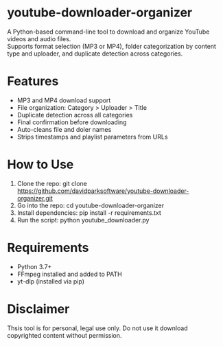 # youtube-downloader-organizer
A Python-based command-line tool to download and organize YouTube videos and audio files.  
Supports format selection (MP3 or MP4), folder categorization by content type and uploader, and duplicate detection across categories.

# Features
- MP3 and MP4 download support
- File organization: Category > Uploader > Title
- Duplicate detection across all categories
- Final confirmation before downloading
- Auto-cleans file and doler names
- Strips timestamps and playlist parameters from URLs

# How to Use
1. Clone the repo:
    git clone https://github.com/davidparksoftware/youtube-downloader-organizer.git
2. Go into the repo:
    cd youtube-downloader-organizer
3. Install dependencies:
    pip install -r requirements.txt
4. Run the script:
    python youtube_downloader.py

# Requirements
- Python 3.7+
- FFmpeg installed and added to PATH
- yt-dlp (installed via pip)

# Disclaimer
Thsis tool is for personal, legal use only. Do not use it download copyrighted content without permission.
